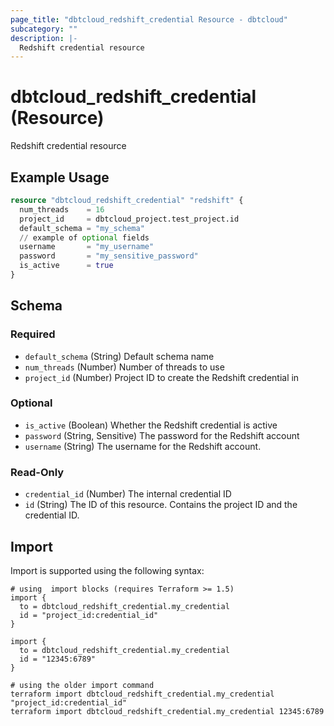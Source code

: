 ```yaml
---
page_title: "dbtcloud_redshift_credential Resource - dbtcloud"
subcategory: ""
description: |-
  Redshift credential resource
---
```


# dbtcloud_redshift_credential (Resource)


Redshift credential resource

## Example Usage

```terraform
resource "dbtcloud_redshift_credential" "redshift" {
  num_threads    = 16
  project_id     = dbtcloud_project.test_project.id
  default_schema = "my_schema"
  // example of optional fields
  username       = "my_username"
  password       = "my_sensitive_password"
  is_active      = true
}
```

<!-- schema generated by tfplugindocs -->
## Schema

### Required

- `default_schema` (String) Default schema name
- `num_threads` (Number) Number of threads to use
- `project_id` (Number) Project ID to create the Redshift credential in

### Optional

- `is_active` (Boolean) Whether the Redshift credential is active
- `password` (String, Sensitive) The password for the Redshift account
- `username` (String) The username for the Redshift account.

### Read-Only

- `credential_id` (Number) The internal credential ID
- `id` (String) The ID of this resource. Contains the project ID and the credential ID.

## Import

Import is supported using the following syntax:

```shell
# using  import blocks (requires Terraform >= 1.5)
import {
  to = dbtcloud_redshift_credential.my_credential
  id = "project_id:credential_id"
}

import {
  to = dbtcloud_redshift_credential.my_credential
  id = "12345:6789"
}

# using the older import command
terraform import dbtcloud_redshift_credential.my_credential "project_id:credential_id"
terraform import dbtcloud_redshift_credential.my_credential 12345:6789
```
